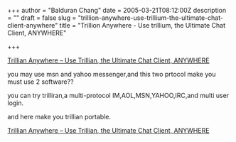 +++
author = "Balduran Chang"
date = 2005-03-21T08:12:00Z
description = ""
draft = false
slug = "trillion-anywhere-use-trillium-the-ultimate-chat-client-anywhere"
title = "Trillion Anywhere - Use trillium, the Ultimate Chat Client, ANYWHERE"

+++


[Trillian Anywhere – Use Trillian, the Ultimate Chat Client, ANYWHERE](http://www.trilliananywhere.com/)

you may use msn and yahoo messenger,and this two prtocol make you must use 2 software??

you can try trilliran,a multi-protocol IM,AOL,MSN,YAHOO,IRC,and multi user login.

and here make you trillian portable.  
  
[Trillian Anywhere – Use Trillian, the Ultimate Chat Client, ANYWHERE](http://www.trilliananywhere.com/)


